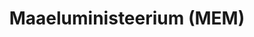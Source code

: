 ---
title: Maaeluministeerium (MEM)
description: Ministeeriumi ülesanded ja eesmärgid tulenevad Maaeluministeeriumi põhimäärusest.
maintainer_name: Enno Veikesaar
maintainer_email: enno.veikesaar@agri.ee
---